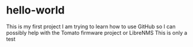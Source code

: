 # hello-world
This is my first project
I am trying to learn how to use GitHub so I can possibly help with the Tomato firmware project or LibreNMS
This is only a test
